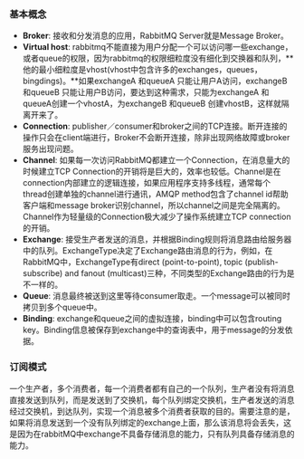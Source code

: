 ### 基本概念

- **Broker**: 接收和分发消息的应用，RabbitMQ Server就是Message Broker。
- **Virtual host**: rabbitmq不能直接为用户分配一个可以访问哪一些exchange，或者queue的权限，因为rabbitmq的权限细粒度没有细化到交换器和队列，**他的最小细粒度是vhost(vhost中包含许多的exchanges，queues，bingdings)。**如果exchangeA 和queueA 只能让用户A访问，exchangeB 和queueB 只能让用户B访问，要达到这种需求，只能为exchangeA 和queueA创建一个vhostA，为exchangeB 和queueB 创建vhostB，这样就隔离开来了。
- **Connection**: publisher／consumer和broker之间的TCP连接。断开连接的操作只会在client端进行，Broker不会断开连接，除非出现网络故障或broker服务出现问题。
- **Channel**: 如果每一次访问RabbitMQ都建立一个Connection，在消息量大的时候建立TCP Connection的开销将是巨大的，效率也较低。Channel是在connection内部建立的逻辑连接，如果应用程序支持多线程，通常每个thread创建单独的channel进行通讯，AMQP method包含了channel id帮助客户端和message broker识别channel，所以channel之间是完全隔离的。Channel作为轻量级的Connection极大减少了操作系统建立TCP connection的开销。
- **Exchange**: 接受生产者发送的消息，并根据Binding规则将消息路由给服务器中的队列。ExchangeType决定了Exchange路由消息的行为，例如，在RabbitMQ中，ExchangeType有direct (point-to-point), topic (publish-subscribe) and fanout (multicast)三种，不同类型的Exchange路由的行为是不一样的。
- **Queue**: 消息最终被送到这里等待consumer取走。一个message可以被同时拷贝到多个queue中。
- **Binding**: exchange和queue之间的虚拟连接，binding中可以包含routing key。Binding信息被保存到exchange中的查询表中，用于message的分发依据。



### 订阅模式

一个生产者，多个消费者，每一个消费者都有自己的一个队列，生产者没有将消息直接发送到队列，而是发送到了交换机，每个队列绑定交换机，生产者发送的消息经过交换机，到达队列，实现一个消息被多个消费者获取的目的。需要注意的是，如果将消息发送到一个没有队列绑定的exchange上面，那么该消息将会丢失，这是因为在rabbitMQ中exchange不具备存储消息的能力，只有队列具备存储消息的能力。
